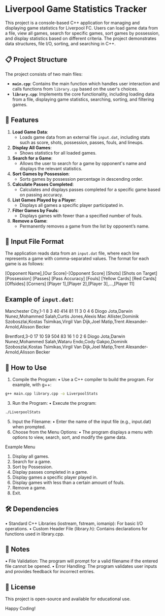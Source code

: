 

# Liverpool Game Statistics Tracker

This project is a console-based C++ application for managing and displaying game statistics for Liverpool FC. Users can load game data from a file, view all games, search for specific games, sort games by possession, and display statistics based on different criteria. The project demonstrates data structures, file I/O, sorting, and searching in C++.

## 📋 Project Structure

The project consists of two main files:

- **`main.cpp`**: Contains the main function which handles user interaction and calls functions from `library.cpp` based on the user's choices.
- **`library.cpp`**: Implements the core functionality, including loading data from a file, displaying game statistics, searching, sorting, and filtering games.

## 🚀 Features

1. **Load Game Data**: 
   - Loads game data from an external file `input.dat`, including stats such as score, shots, possession, passes, fouls, and lineups.
2. **Display All Games**: 
   - Shows statistics for all loaded games.
3. **Search for a Game**: 
   - Allows the user to search for a game by opponent's name and displays the relevant statistics.
4. **Sort Games by Possession**: 
   - Sorts games by possession percentage in descending order.
5. **Calculate Passes Completed**: 
   - Calculates and displays passes completed for a specific game based on passing accuracy.
6. **List Games Played by a Player**: 
   - Displays all games a specific player participated in.
7. **Filter Games by Fouls**: 
   - Displays games with fewer than a specified number of fouls.
8. **Remove a Game**: 
   - Permanently removes a game from the list by opponent’s name.

## 📝 Input File Format

The application reads data from an `input.dat` file, where each line represents a game with comma-separated values. The format for each game is as follows:

[Opponent Name],[Our Score]-[Opponent Score] [Shots] [Shots on Target] [Possession] [Passes] [Pass Accuracy] [Fouls] [Yellow Cards] [Red Cards] [Offsides] [Corners]
[Player 1],[Player 2],[Player 3],…,[Player 11]

## Example of `input.dat`:
Manchester City,1-1 8 3 40 414 81 11 3 0 4 6
Diogo Jota,Darwin Nunez,Mohammed Salah,Curtis Jones,Alexis Mac Allister,Dominik Szoboszlai,Kostas Tsimikas,Virgil Van Dijk,Joel Matip,Trent Alexander-Arnold,Alisson Becker

Brentford,3-0 17 10 59 504 83 16 1 0 2 6
Diogo Jota,Darwin Nunez,Mohammed Salah,Wataru Endo,Cody Gakpo,Dominik Szoboszlai,Kostas Tsimikas,Virgil Van Dijk,Joel Matip,Trent Alexander-Arnold,Alisson Becker

## 🔧 How to Use

1.	Compile the Program:
	•	Use a C++ compiler to build the program. For example, with g++:
```bash
g++ main.cpp library.cpp -o LiverpoolStats
```

3.	Run the Program:
	•	Execute the program:
```bash
./LiverpoolStats
```

5.	Input the Filename:
	•	Enter the name of the input file (e.g., input.dat) when prompted.
6.	Choose from the Menu Options:
	•	The program displays a menu with options to view, search, sort, and modify the game data.

Example Menu
1. Display all games.
2. Search for a game.
3. Sort by Possession.
4. Display passes completed in a game.
5. Display games a specific player played in.
6. Display games with less than a certain amount of fouls.
7. Remove a game.
8. Exit.

## 🛠 Dependencies

•	Standard C++ Libraries (iostream, fstream, iomanip): For basic I/O operations.
•	Custom Header File (library.h): Contains declarations for functions used in library.cpp.


## 📌 Notes

•	File Validation: The program will prompt for a valid filename if the entered file cannot be opened.
•	Error Handling: The program validates user inputs and provides feedback for incorrect entries.

## 📄 License

This project is open-source and available for educational use.

Happy Coding!




